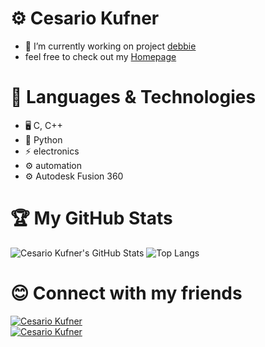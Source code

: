 # ⚙ Cesario Kufner
- 🔭 I’m currently working on project [debbie](https://github.com/ckfnr/Projekt-Debbie)
- feel free to check out my [Homepage](https://cksite.online)

# 🌟 Languages & Technologies
- 🖥️ C, C++
- 🐍 Python
- ⚡ electronics
- ⚙️ automation
- ⚙️ Autodesk Fusion 360

# 🏆 My GitHub Stats
![Cesario Kufner's GitHub Stats](https://github-readme-stats.vercel.app/api?username=ckfnr&show_icons=true&theme=radical)
![Top Langs](https://github-readme-stats.vercel.app/api/top-langs/?username=ckfnr&layout=compact&theme=radical) 

# 😊 Connect with my friends
[![Cesario Kufner](https://img.shields.io/badge/GitHub-AJ_Holzer-lightgrey?style=flat&logo=github)](https://github.com/AJ-Holzer) <br>
[![Cesario Kufner](https://img.shields.io/badge/GitHub-Momen_Louati-lightgrey?style=flat&logo=github)](https://github.com/louatimomen)
